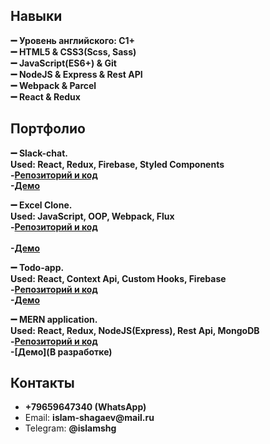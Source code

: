 ### 

<!--
**IslamShg/IslamShg** is a ✨ _special_ ✨ repository because its `README.md` (this file) appears on your GitHub profi
-->

<h2>Навыки  </h2>
<b>➖ Уровень английского: C1+</b>
<br><b>➖ HTML5 & CSS3(Scss, Sass)</b>
<br><b>➖ JavaScript(ES6+) & Git</b>
<br><b>➖ NodeJS & Express & Rest API</b>
<br><b>➖ Webpack & Parcel</b>
<br><b>➖ React & Redux</b>

<h2>Портфолио </h2>  

<b>➖ Slack-chat.</b>
<br><b> Used: React, Redux, Firebase, Styled Components</b>
<br><b>-[Репозиторий и код](https://github.com/IslamShg/slack-chat)</b>
<br><b>-[Демо](https://slack-chat-f26e0.web.app/)</b>

<b>➖ Excel Clone. </b> 
<br><b>Used: JavaScript, OOP, Webpack, Flux</b>
<br><b>-[Репозиторий и код](https://github.com/IslamShg/excel)</b>		
<br><b>-[Демо](https://islamshg.github.io/excel/)</b>

<b>➖ Todo-app. </b>
<br><b>Used: React, Context Api, Custom Hooks, Firebase</b>
<br><b>-[Репозиторий и код](https://github.com/IslamShg/todois-app)</b>
<br><b>-[Демо](https://todoist-islam.web.app/)</b>

<b>➖ MERN application. </b>
<br><b>Used: React, Redux, NodeJS(Express), Rest Api, MongoDB</b>
<br><b>-[Репозиторий и код](https://github.com/IslamShg/MERN-React-app)</b>
<br><b>-[Демо](В разработке)</b>

<h2>Контакты</h2>
<ul>
  <li><b>+79659647340 (WhatsApp)</b></li>
  <li>Email: <b>islam-shagaev@mail.ru </b></li>
  <li>Telegram: <b>@islamshg </b></li>
</ul>
